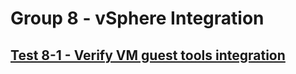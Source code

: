 Group 8 - vSphere Integration
=======


[Test 8-1 - Verify VM guest tools integration](8-1-GuestTools.md)
-
